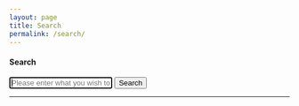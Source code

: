 ```yaml
---
layout: page
title: Search
permalink: /search/
---
```


#### <i class="icon-binoculars"></i>  Search

<div class="row">
  	<input class="u-full-width" type="text" placeholder="Please enter what you wish to search here." id="toSearch" autofocus>
  	<input class="button-primary" class="gcse-trigger" type="submit" value="Search">
</div>
<hr>
<div class="row search-result-container">
  <h5 class="totalSearchResults"></h5>
</div>
